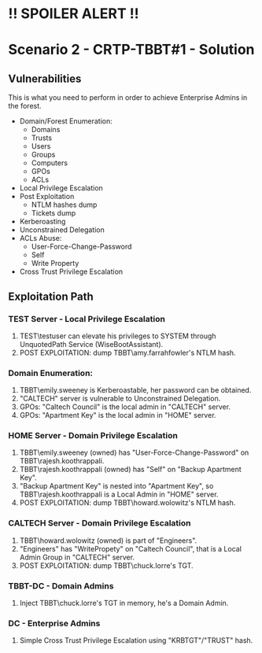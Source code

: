 # !! SPOILER ALERT !!
# Scenario 2 - CRTP-TBBT#1 - Solution

## Vulnerabilities
This is what you need to perform in order to achieve Enterprise Admins in the forest.
* Domain/Forest Enumeration:
    * Domains
    * Trusts
    * Users
    * Groups
    * Computers
    * GPOs
    * ACLs
* Local Privilege Escalation
* Post Exploitation
    * NTLM hashes dump
    * Tickets dump
* Kerberoasting
* Unconstrained Delegation
* ACLs Abuse:
    * User-Force-Change-Password
    * Self
    * Write Property
* Cross Trust Privilege Escalation
      
      
## Exploitation Path

### TEST Server - Local Privilege Escalation
1. TEST\testuser can elevate his privileges to SYSTEM through UnquotedPath Service (WiseBootAssistant).
2. POST EXPLOITATION: dump TBBT\amy.farrahfowler's NTLM hash.

### Domain Enumeration:
1. TBBT\emily.sweeney is Kerberoastable, her password can be obtained.
2. "CALTECH" server is vulnerable to Unconstrained Delegation.
3. GPOs: "Caltech Council" is the local admin in "CALTECH" server.
4. GPOs: "Apartment Key" is the local admin in "HOME" server.

### HOME Server - Domain Privilege Escalation
1. TBBT\emily.sweeney (owned) has "User-Force-Change-Password" on TBBT\rajesh.koothrappali.
2. TBBT\rajesh.koothrappali (owned) has "Self" on "Backup Apartment Key".
3. "Backup Apartment Key" is nested into "Apartment Key", so TBBT\rajesh.koothrappali is a Local Admin in "HOME" server.
4. POST EXPLOITATION: dump TBBT\howard.wolowitz's NTLM hash.

### CALTECH Server - Domain Privilege Escalation
1. TBBT\howard.wolowitz (owned) is part of "Engineers".
2. "Engineers" has "WritePropety" on "Caltech Council", that is a Local Admin Group in "CALTECH" server.
4. POST EXPLOITATION: dump TBBT\chuck.lorre's TGT.

### TBBT-DC - Domain Admins
1. Inject TBBT\chuck.lorre's TGT in memory, he's a Domain Admin.

### DC - Enterprise Admins
1. Simple Cross Trust Privilege Escalation using "KRBTGT"/"TRUST" hash.


